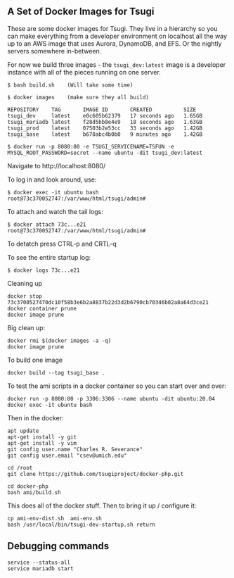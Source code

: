 A Set of Docker Images for Tsugi
--------------------------------

These are some docker images for Tsugi.  They live in a hierarchy so you can make
everything from a developer environment on localhost all the way up to an AWS image
that uses Aurora, DynamoDB, and EFS.  Or the nightly servers somewhere in-between.


For now we build three images - the `tsugi_dev:latest` image is a developer instance
with all of the pieces running on one server.

    $ bash build.sh    (Will take some time)

    $ docker images    (make sure they all build)

    REPOSITORY    TAG       IMAGE ID       CREATED          SIZE
    tsugi_dev     latest    e0c605b62379   17 seconds ago   1.65GB
    tsugi_mariadb latest    f28d5bb8e4e9   18 seconds ago   1.63GB
    tsugi_prod    latest    07503b2e53cc   33 seconds ago   1.42GB
    tsugi_base    latest    b678abc4b0b0   9 minutes ago    1.42GB

    $ docker run -p 8080:80 -e TSUGI_SERVICENAME=TSFUN -e MYSQL_ROOT_PASSWORD=secret --name ubuntu -dit tsugi_dev:latest

Navigate to http://localhost:8080/

To log in and look around, use:

    $ docker exec -it ubuntu bash
    root@73c370052747:/var/www/html/tsugi/admin# 

To attach and watch the tail logs:

    $ docker attach 73c...e21
    root@73c370052747:/var/www/html/tsugi/admin# 

To detatch press CTRL-p and CRTL-q

To see the entire startup log:

    $ docker logs 73c...e21

Cleaning up

    docker stop 73c3700527470dc10f58b3e6b2a8837b22d3d2b6790cb70346b02a8a64d3ce21
    docker container prune
    docker image prune

Big clean up:

    docker rmi $(docker images -a -q)
    docker image prune

To build one image

    docker build --tag tsugi_base .

To test the ami scripts in a docker container so you can start over and over:

    docker run -p 8080:80 -p 3306:3306 --name ubuntu -dit ubuntu:20.04
    docker exec -it ubuntu bash

Then in the docker:

    apt update
    apt-get install -y git
    apt-get install -y vim
    git config user.name "Charles R. Severance"
    git config user.email "csev@umich.edu"

    cd /root
    git clone https://github.com/tsugiproject/docker-php.git

    cd docker-php
    bash ami/build.sh 

This does all of the docker stuff.  Then to bring it up / configure it:

    cp ami-env-dist.sh  ami-env.sh
    bash /usr/local/bin/tsugi-dev-startup.sh return


Debugging commands
------------------

    service --status-all
    service mariadb start

